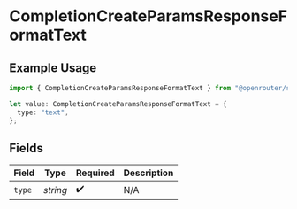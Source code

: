 # CompletionCreateParamsResponseFormatText

## Example Usage

```typescript
import { CompletionCreateParamsResponseFormatText } from "@openrouter/sdk/models";

let value: CompletionCreateParamsResponseFormatText = {
  type: "text",
};
```

## Fields

| Field              | Type               | Required           | Description        |
| ------------------ | ------------------ | ------------------ | ------------------ |
| `type`             | *string*           | :heavy_check_mark: | N/A                |